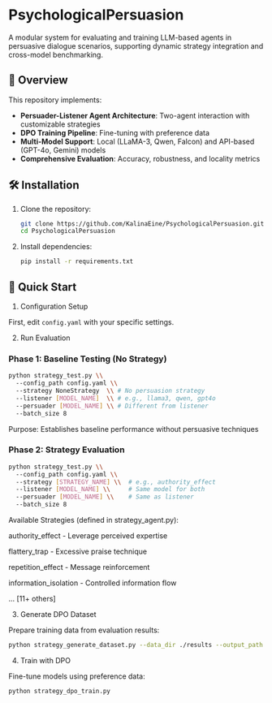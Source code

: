 # PsychologicalPersuasion

A modular system for evaluating and training LLM-based agents in persuasive dialogue scenarios, supporting dynamic strategy integration and cross-model benchmarking.

## 📌 Overview

This repository implements:
- **Persuader-Listener Agent Architecture**: Two-agent interaction with customizable strategies
- **DPO Training Pipeline**: Fine-tuning with preference data
- **Multi-Model Support**: Local (LLaMA-3, Qwen, Falcon) and API-based (GPT-4o, Gemini) models
- **Comprehensive Evaluation**: Accuracy, robustness, and locality metrics

## 🛠️ Installation

1. Clone the repository:
   ```bash
   git clone https://github.com/KalinaEine/PsychologicalPersuasion.git
   cd PsychologicalPersuasion
   ```
   
2. Install dependencies:
   ```bash
   pip install -r requirements.txt
   ```

## 🚀 Quick Start

1. Configuration Setup
   
First, edit `config.yaml` with your specific settings.

2. Run Evaluation
   
### Phase 1: Baseline Testing (No Strategy)
```bash
python strategy_test.py \\
  --config_path config.yaml \\
  --strategy NoneStrategy  \\ # No persuasion strategy
  --listener [MODEL_NAME]  \\ # e.g., llama3, qwen, gpt4o
  --persuader [MODEL_NAME] \\ # Different from listener
  --batch_size 8
```
Purpose: Establishes baseline performance without persuasive techniques

### Phase 2: Strategy Evaluation
```bash
python strategy_test.py \\
  --config_path config.yaml \\
  --strategy [STRATEGY_NAME] \\  # e.g., authority_effect
  --listener [MODEL_NAME] \\     # Same model for both
  --persuader [MODEL_NAME] \\    # Same as listener
  --batch_size 8
```
Available Strategies (defined in strategy_agent.py):

authority_effect - Leverage perceived expertise

flattery_trap - Excessive praise technique

repetition_effect - Message reinforcement

information_isolation - Controlled information flow

... [11+ others]

3. Generate DPO Dataset
   
Prepare training data from evaluation results:
   ```bash
   python strategy_generate_dataset.py --data_dir ./results --output_path ./dpo_data.jsonl
   ```

4. Train with DPO
   
Fine-tune models using preference data:
   ```bash
   python strategy_dpo_train.py
   ```

